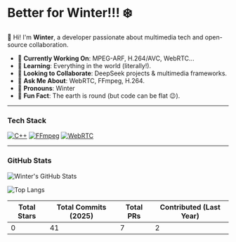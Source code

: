 # Better for Winter!!! ❄️

👋 Hi! I'm **Winter**, a developer passionate about multimedia tech and open-source collaboration.

- 🌟 **Currently Working On**: MPEG-ARF, H.264/AVC, WebRTC...
- 🌟 **Learning**: Everything in the world (literally!).
- 🌟 **Looking to Collaborate**: DeepSeek projects & multimedia frameworks.
- 🌟 **Ask Me About**: WebRTC, FFmpeg, H.264.
- 💬 **Pronouns**: Winter
- 💬 **Fun Fact**: The earth is round (but code can be flat 😉).

---

### **Tech Stack**  
[![C++](https://img.shields.io/badge/-C++-00599C?logo=c%2B%2B&style=flat)](https://isocpp.org/)
[![FFmpeg](https://img.shields.io/badge/-FFmpeg-007808?logo=ffmpeg&style=flat)](https://ffmpeg.org/)
[![WebRTC](https://img.shields.io/badge/-WebRTC-333333?logo=webrtc&style=flat)](https://webrtc.org/)

---

### **GitHub Stats**  
<!-- 使用 GitHub Readme Stats 动态生成统计卡片 -->
![Winter's GitHub Stats](https://github-readme-stats.vercel.app/api?username=Anshi0T0YiZhang&show_icons=true&theme=dark)

![Top Langs](https://github-readme-stats.vercel.app/api/top-langs/?username=winter_NaN&layout=compact&theme=dark)

<!-- 自定义贡献统计 -->
| **Total Stars** | **Total Commits (2025)** | **Total PRs** | **Contributed (Last Year)** |
|-----------------|--------------------------|---------------|-----------------------------|
| 0               | 41                       | 7             | 2                           |
